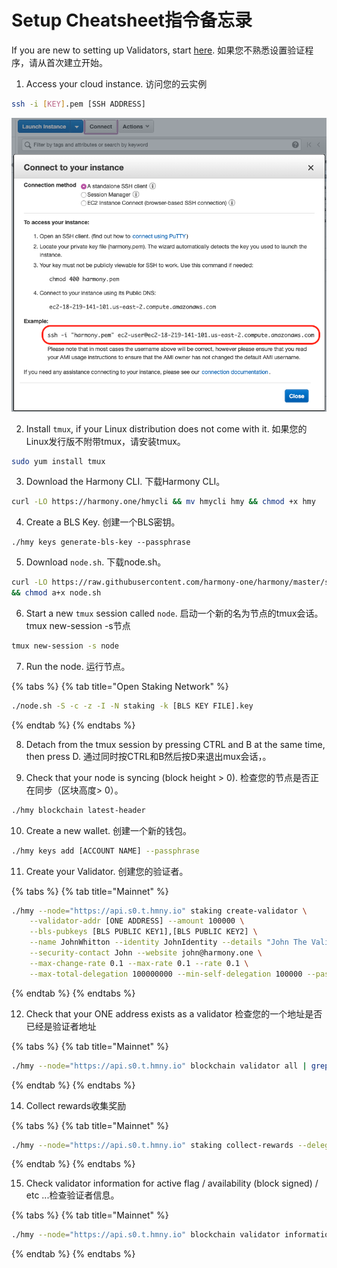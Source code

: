 # Setup Cheatsheet指令备忘录

If you are new to setting up Validators, start [here](). 如果您不熟悉设置验证程序，请从首次建立开始。

1. Access your cloud instance. 访问您的云实例

```bash
ssh -i [KEY].pem [SSH ADDRESS]
```

![](../../.gitbook/assets/image%20%2816%29.png)

2. Install `tmux`, if your Linux distribution does not come with it. 如果您的Linux发行版不附带tmux，请安装tmux。

```bash
sudo yum install tmux
```

3. Download the Harmony CLI. 下载Harmony CLI。

```bash
curl -LO https://harmony.one/hmycli && mv hmycli hmy && chmod +x hmy
```

4. Create a BLS Key. 创建一个BLS密钥。

```text
./hmy keys generate-bls-key --passphrase
```

5. Download `node.sh`. 下载node.sh。

```bash
curl -LO https://raw.githubusercontent.com/harmony-one/harmony/master/scripts/node.sh \
&& chmod a+x node.sh
```

6. Start a new `tmux` session called `node`. 启动一个新的名为节点的tmux会话。 tmux new-session -s节点

```bash
tmux new-session -s node
```

7. Run the node. 运行节点。

{% tabs %}
{% tab title="Open Staking Network" %}
```bash
./node.sh -S -c -z -I -N staking -k [BLS KEY FILE].key
```
{% endtab %}
{% endtabs %}

8. Detach from the tmux session by pressing CTRL and B at the same time, then press D. 通过同时按CTRL和B然后按D来退出mux会话，。

9. Check that your node is syncing \(block height &gt; 0\). 检查您的节点是否正在同步（区块高度&gt; 0）。

```bash
./hmy blockchain latest-header
```

10. Create a new wallet. 创建一个新的钱包。

```bash
./hmy keys add [ACCOUNT NAME] --passphrase
```

11. Create your Validator. 创建您的验证者。

{% tabs %}
{% tab title="Mainnet" %}
```bash
./hmy --node="https://api.s0.t.hmny.io" staking create-validator \
    --validator-addr [ONE ADDRESS] --amount 100000 \
    --bls-pubkeys [BLS PUBLIC KEY1],[BLS PUBLIC KEY2] \
    --name JohnWhitton --identity JohnIdentity --details "John The Validator" \
    --security-contact John --website john@harmony.one \
    --max-change-rate 0.1 --max-rate 0.1 --rate 0.1 \
    --max-total-delegation 100000000 --min-self-delegation 100000 --passphrase
```
{% endtab %}
{% endtabs %}

12. Check that your ONE address exists as a validator 检查您的一个地址是否已经是验证者地址

{% tabs %}
{% tab title="Mainnet" %}
```bash
./hmy --node="https://api.s0.t.hmny.io" blockchain validator all | grep [ONE ADDRESS]
```
{% endtab %}
{% endtabs %}

14. Collect rewards收集奖励

{% tabs %}
{% tab title="Mainnet" %}
```bash
./hmy --node="https://api.s0.t.hmny.io" staking collect-rewards --delegator-addr [ONE ADDRESS] --passphrase
```
{% endtab %}
{% endtabs %}

15. Check validator information for active flag / availability \(block signed\) / etc ...检查验证者信息。

{% tabs %}
{% tab title="Mainnet" %}
```bash
./hmy --node="https://api.s0.t.hmny.io" blockchain validator information [VALIDATOR ONE ADDRESS]
```
{% endtab %}
{% endtabs %}



